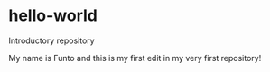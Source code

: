# hello-world
Introductory repository

My name is Funto and this is my first edit in my very first repository!

